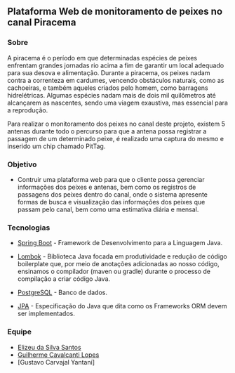 ## Plataforma Web de monitoramento de peixes no canal Piracema

### Sobre
A piracema é o período em que determinadas espécies de peixes enfrentam grandes jornadas rio acima a fim de garantir um local adequado para sua desova e alimentação. Durante a piracema, os peixes nadam contra a correnteza em cardumes, vencendo obstáculos naturais, como as cachoeiras, e também aqueles criados pelo homem, como barragens hidrelétricas. Algumas espécies nadam mais de dois mil quilômetros até alcançarem as nascentes, sendo uma viagem exaustiva, mas essencial para a reprodução.

Para realizar o monitoramento dos peixes no canal deste projeto, existem 5 antenas durante todo o percurso para que a antena possa registrar a passagem de um determinado peixe, é realizado uma captura do mesmo e inserido um chip chamado PitTag.

### Objetivo

- Contruir uma plataforma web para que o cliente possa gerenciar informações dos peixes e antenas, bem como os registros de passagens dos peixes dentro do canal, onde o sistema apresente formas de busca e visualização das informações dos peixes que passam pelo canal, bem como uma estimativa diária e mensal.


### Tecnologias

- [Spring Boot](https://spring.io/projects/spring-boot) - Framework de Desenvolvimento para a Linguagem Java.

- [Lombok](https://projectlombok.org/) - Biblioteca Java focada em produtividade e redução de código boilerplate que, por meio de anotações adicionadas ao nosso código, ensinamos o compilador (maven ou gradle) durante o processo de compilação a criar código Java.

- [PostgreSQL](https://www.postgresql.org/download/) - Banco de dados.

- [JPA](https://hibernate.org/orm/) - Especificação do Java que dita como os Frameworks ORM devem ser implementados.

### Equipe
- [Elizeu da Silva Santos](https://www.linkedin.com/in/elizeusantoss/)
- [Guilherme Cavalcanti Lopes](https://www.linkedin.com/in/guilherme-cavalcanti-lopes-037830214/)
- [Gustavo Carvajal Yantaní]

